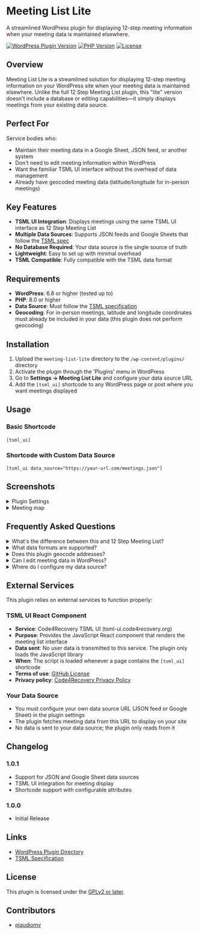 # Meeting List Lite

A streamlined WordPress plugin for displaying 12-step meeting information when your meeting data is maintained elsewhere.

[![WordPress Plugin Version](https://img.shields.io/badge/WordPress-6.8%20tested-blue)](https://wordpress.org/plugins/meeting-list-lite/)
[![PHP Version](https://img.shields.io/badge/PHP-8.0%2B-purple)](https://www.php.net/)
[![License](https://img.shields.io/badge/license-GPLv2%2B-green)](http://www.gnu.org/licenses/gpl-2.0.html)

## Overview

Meeting List Lite is a streamlined solution for displaying 12-step meeting information on your WordPress site when your meeting data is maintained elsewhere. Unlike the full 12 Step Meeting List plugin, this "lite" version doesn't include a database or editing capabilities—it simply displays meetings from your existing data source.

## Perfect For

Service bodies who:
- Maintain their meeting data in a Google Sheet, JSON feed, or another system
- Don't need to edit meeting information within WordPress
- Want the familiar TSML UI interface without the overhead of data management
- Already have geocoded meeting data (latitude/longitude for in-person meetings)

## Key Features

- **TSML UI Integration**: Displays meetings using the same TSML UI interface as 12 Step Meeting List
- **Multiple Data Sources**: Supports JSON feeds and Google Sheets that follow the [TSML spec](https://github.com/code4recovery/spec)
- **No Database Required**: Your data source is the single source of truth
- **Lightweight**: Easy to set up with minimal overhead
- **TSML Compatible**: Fully compatible with the TSML data format

## Requirements

- **WordPress**: 6.8 or higher (tested up to)
- **PHP**: 8.0 or higher
- **Data Source**: Must follow the [TSML specification](https://github.com/code4recovery/spec)
- **Geocoding**: For in-person meetings, latitude and longitude coordinates must already be included in your data (this plugin does not perform geocoding)

## Installation

1. Upload the `meeting-list-lite` directory to the `/wp-content/plugins/` directory
2. Activate the plugin through the 'Plugins' menu in WordPress
3. Go to **Settings → Meeting List Lite** and configure your data source URL
4. Add the `[tsml_ui]` shortcode to any WordPress page or post where you want meetings displayed

## Usage

### Basic Shortcode
```
[tsml_ui]
```

### Shortcode with Custom Data Source
```
[tsml_ui data_source="https://your-url.com/meetings.json"]
```

## Screenshots

<details>
<summary>Plugin Settings</summary>

![Plugin Settings](assets/screenshot-1.png "Plugin Settings")
</details>
<details>
<summary>Meeting map</summary>

![Plugin Settings](assets/screenshot-2.png "Meeting map")
</details>

## Frequently Asked Questions

<details>
<summary>What's the difference between this and 12 Step Meeting List?</summary>

12 Step Meeting List is a full-featured plugin that stores meeting data in your WordPress database and includes editing capabilities, geocoding, and data management tools. Meeting List Lite is designed for service bodies who maintain their meeting data elsewhere and just need to display it on their WordPress site.
</details>

<details>
<summary>What data formats are supported?</summary>

The plugin supports JSON feeds and Google Sheets that conform to the [TSML specification](https://github.com/code4recovery/spec).
</details>

<details>
<summary>Does this plugin geocode addresses?</summary>

No. Your data source must already include latitude and longitude coordinates for in-person meetings. If you need geocoding, consider using the full 12 Step Meeting List plugin instead.
</details>

<details>
<summary>Can I edit meeting data in WordPress?</summary>

No. This is a display-only plugin. Your data source (JSON feed, Google Sheet, etc.) is the single source of truth. To edit meetings, update your external data source.
</details>

<details>
<summary>Where do I configure my data source?</summary>

Go to **Settings → Meeting List Lite** in your WordPress dashboard, or use the `data_source` attribute in your shortcode.
</details>

## External Services

This plugin relies on external services to function properly:

### TSML UI React Component

- **Service**: Code4Recovery TSML UI (tsml-ui.code4recovery.org)
- **Purpose**: Provides the JavaScript React component that renders the meeting list interface
- **Data sent**: No user data is transmitted to this service. The plugin only loads the JavaScript library
- **When**: The script is loaded whenever a page contains the `[tsml_ui]` shortcode
- **Terms of use**: [GitHub License](https://github.com/code4recovery/tsml-ui/blob/main/LICENSE)
- **Privacy policy**: [Code4Recovery Privacy Policy](https://code4recovery.org/privacy/)

### Your Data Source

- You must configure your own data source URL (JSON feed or Google Sheet) in the plugin settings
- The plugin fetches meeting data from this URL to display on your site
- No data is sent to your data source; the plugin only reads from it

## Changelog

### 1.0.1

- Support for JSON and Google Sheet data sources
- TSML UI integration for meeting display
- Shortcode support with configurable attributes

### 1.0.0

- Initial Release

## Links

- [WordPress Plugin Directory](https://wordpress.org/plugins/meeting-list-lite/)
- [TSML Specification](https://github.com/code4recovery/spec)

## License

This plugin is licensed under the [GPLv2 or later](http://www.gnu.org/licenses/gpl-2.0.html).

## Contributors

- [pjaudiomv](https://github.com/pjaudiomv)
